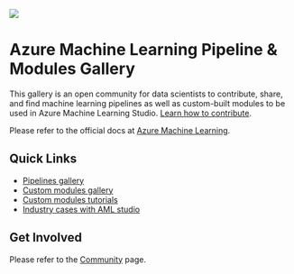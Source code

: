 ![](https://th.bing.com/th/id/OIP.JK1H7X5102amZBmgcG_-TgHaEL?pid=Api&w=600&h=338&rs=1)
# Azure Machine Learning Pipeline & Modules Gallery
This gallery is an open community for data scientists to contribute, share, and find machine learning pipelines as well as custom-built modules to be used in Azure Machine Learning Studio. [Learn how to contribute](http://go.microsoft.com/fwlink/?LinkID=524862&clcid=0x409e).

Please refer to the official docs at [Azure Machine Learning](http://#).

## Quick Links
* [Pipelines gallery](https://github.com/tichx/azureml-pipeline-module-gallery/tree/master/pipeline-gallery)
* [Custom modules gallery](https://github.com/tichx/azureml-pipeline-module-gallery/tree/master/custom-modules-gallery)
* [Custom modules tutorials](https://#)
* [Industry cases with AML studio](http:#)

## Get Involved
Please refer to the [Community](https://#) page.




